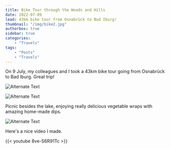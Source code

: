 ```yaml
---
title: Bike Tour through the Woods and Hills
date: 2022-07-09
lead: 43km bike tour from Osnabrück to Bad Iburg!
thumbnail: "/img/bike2.jpg"
authorbox: true
sidebar: true
categories:
    - "Travels"
tags:
    - "Posts"
    - "Travels"
---
```


On 9 July, my colleagues and I took a 43km bike tour going from Osnabrück to Bad Iburg. Great trip!

![Alternate Text](/img/bike.jpg)


![Alternate Text](/img/bike3.jpg)

Picnic besides the lake, enjoying really delicious vegetable wraps with amazing home-made dips.

![Alternate Text](/img/bike4.jpg)

Here's a nice video I made.

{{< youtube 8ve-S6R91Tc >}}